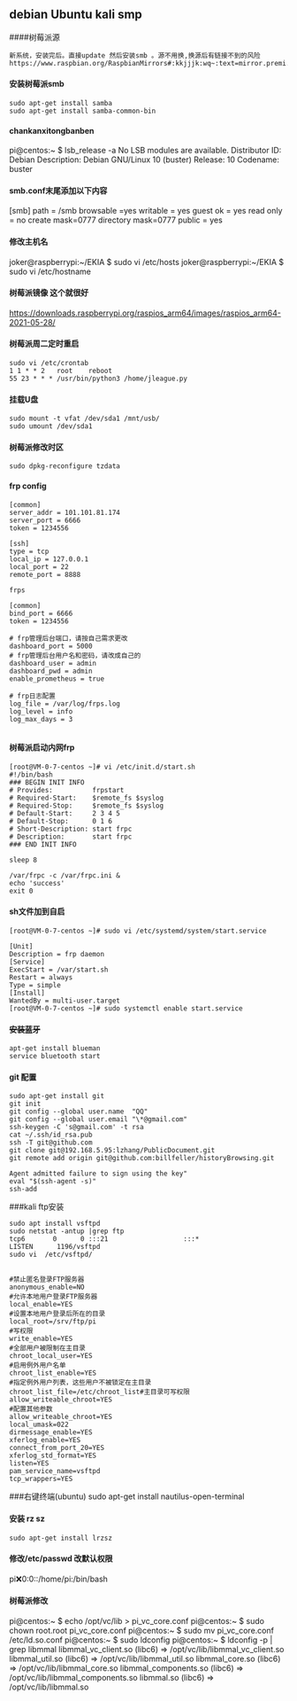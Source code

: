 ## debian Ubuntu kali smp

####树莓派源
```
新系统，安装完后。直接update 然后安装smb 。源不用换,换源后有链接不到的风险
https://www.raspbian.org/RaspbianMirrors#:kkjjjk:wq~:text=mirror.premi.st/raspbian/raspbian/
```
#### 安装树莓派smb
```
sudo apt-get install samba
sudo apt-get install samba-common-bin
```

#### chankanxitongbanben
pi@centos:~ $ lsb_release -a
No LSB modules are available.
Distributor ID:	Debian
Description:	Debian GNU/Linux 10 (buster)
Release:	10
Codename:	buster


#### smb.conf末尾添加以下内容
[smb]
path = /smb
browsable =yes
writable = yes
guest ok = yes
read only = no
create mask=0777
directory mask=0777
public = yes


#### 修改主机名
joker@raspberrypi:~/EKIA $ sudo vi /etc/hosts
joker@raspberrypi:~/EKIA $ sudo vi /etc/hostname


#### 树莓派镜像  这个就很好
https://downloads.raspberrypi.org/raspios_arm64/images/raspios_arm64-2021-05-28/

#### 树莓派周二定时重启
```
sudo vi /etc/crontab
1 1 * * 2   root    reboot
55 23 * * * /usr/bin/python3 /home/jleague.py
```

#### 挂载U盘
```
sudo mount -t vfat /dev/sda1 /mnt/usb/
sudo umount /dev/sda1
```

#### 树莓派修改时区
```
sudo dpkg-reconfigure tzdata
```

#### frp config
```frpc  文件备份/smb/linux/soft/tools/frp
[common]
server_addr = 101.101.81.174
server_port = 6666
token = 1234556 

[ssh]
type = tcp
local_ip = 127.0.0.1
local_port = 22
remote_port = 8888

frps

[common]
bind_port = 6666
token = 1234556 

# frp管理后台端口，请按自己需求更改
dashboard_port = 5000
# frp管理后台用户名和密码，请改成自己的
dashboard_user = admin
dashboard_pwd = admin
enable_prometheus = true

# frp日志配置
log_file = /var/log/frps.log
log_level = info
log_max_days = 3


```

#### 树莓派启动内网frp
```
[root@VM-0-7-centos ~]# vi /etc/init.d/start.sh
#!/bin/bash
### BEGIN INIT INFO
# Provides:          frpstart
# Required-Start:    $remote_fs $syslog
# Required-Stop:     $remote_fs $syslog
# Default-Start:     2 3 4 5
# Default-Stop:      0 1 6
# Short-Description: start frpc
# Description:       start frpc
### END INIT INFO

sleep 8

/var/frpc -c /var/frpc.ini &
echo 'success' 
exit 0

```
#### sh文件加到自启
```
[root@VM-0-7-centos ~]# sudo vi /etc/systemd/system/start.service

[Unit]
Description = frp daemon
[Service]
ExecStart = /var/start.sh
Restart = always
Type = simple
[Install]
WantedBy = multi-user.target
[root@VM-0-7-centos ~]# sudo systemctl enable start.service
```


#### ~~安装蓝牙~~
```
apt-get install blueman
service bluetooth start
```


#### git 配置
```
sudo apt-get install git  
git init  
git config --global user.name  "QQ"  
git config --global user.email "\*@gmail.com"  
ssh-keygen -C 's@gmail.com' -t rsa  
cat ~/.ssh/id_rsa.pub  
ssh -T git@github.com  
git clone git@192.168.5.95:lzhang/PublicDocument.git  
git remote add origin git@github.com:billfeller/historyBrowsing.git  

Agent admitted failure to sign using the key"  
eval "$(ssh-agent -s)"  
ssh-add
```

###kali ftp安装
```
sudo apt install vsftpd  
sudo netstat -antup |grep ftp
tcp6       0      0 :::21                   :::*                    LISTEN      1196/vsftpd  
sudo vi  /etc/vsftpd/  


#禁止匿名登录FTP服务器
anonymous_enable=NO
#允许本地用户登录FTP服务器
local_enable=YES
#设置本地用户登录后所在的目录
local_root=/srv/ftp/pi
#写权限
write_enable=YES
#全部用户被限制在主目录
chroot_local_user=YES
#启用例外用户名单
chroot_list_enable=YES
#指定例外用户列表，这些用户不被锁定在主目录
chroot_list_file=/etc/chroot_list#主目录可写权限allow_writeable_chroot=YES
#配置其他参数
allow_writeable_chroot=YES
local_umask=022
dirmessage_enable=YES
xferlog_enable=YES
connect_from_port_20=YES
xferlog_std_format=YES
listen=YES
pam_service_name=vsftpd
tcp_wrappers=YES
```

###右键终端(ubuntu)
sudo apt-get install nautilus-open-terminal


#### 安装 rz sz
```
sudo apt-get install lrzsz
```

#### 修改/etc/passwd 改默认权限
pi:x:0:0::/home/pi:/bin/bash


#### 树莓派修改 
pi@centos:~ $ echo /opt/vc/lib > pi_vc_core.conf
pi@centos:~ $ sudo chown root.root pi_vc_core.conf
pi@centos:~ $ sudo mv pi_vc_core.conf /etc/ld.so.conf
pi@centos:~ $ sudo ldconfig
pi@centos:~ $ ldconfig -p | grep libmmal
	libmmal_vc_client.so (libc6) => /opt/vc/lib/libmmal_vc_client.so
	libmmal_util.so (libc6) => /opt/vc/lib/libmmal_util.so
	libmmal_core.so (libc6) => /opt/vc/lib/libmmal_core.so
	libmmal_components.so (libc6) => /opt/vc/lib/libmmal_components.so
	libmmal.so (libc6) => /opt/vc/lib/libmmal.so
